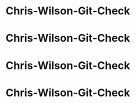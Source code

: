 # Chris-Wilson-Git-Check
# Chris-Wilson-Git-Check
# Chris-Wilson-Git-Check
# Chris-Wilson-Git-Check
